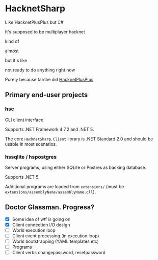 # HacknetSharp
 Like HacknetPlusPlus but C#

It's supposed to be multiplayer hacknet

kind of

almost

but it's like

not ready to do anything right now

Purely because tarche did [HacknetPlusPlus](https://github.com/The-Council-of-Wills/HacknetPlusPlus)

## Primary end-user projects

### hsc

CLI client interface.

Supports .NET Framework 4.7.2 and .NET 5.

The core `HacknetSharp.Client` library is .NET Standard 2.0 and should be usable in most scenarios.

### hssqlite / hspostgres

Server programs, using either SQLite or Postres as backing database.

Supports .NET 5.

Additional programs are loaded from `extensions/` (must be `extensions/assemblyName/assemblyName.dll`).

## Doctor Glassman. Progress?

- [x] Some idea of wtf is going on
- [x] Client connection I/O design
- [ ] World execution loop
- [ ] Client event processing (in execution loop)
- [ ] World bootstrapping (YAML templates etc)
- [ ] Programs
- [ ] Client verbs changepassword, resetpassword